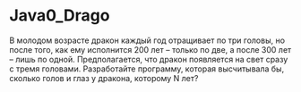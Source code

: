 # Java0_Drago
В молодом возрасте дракон каждый год отращивает по три головы, но после
того, как ему исполнится 200 лет – только по две, а после 300 лет – лишь по
одной. Предполагается, что дракон появляется на свет сразу с тремя головами.
Разработайте программу, которая высчитывала бы, сколько голов и глаз у
дракона, которому N лет?
